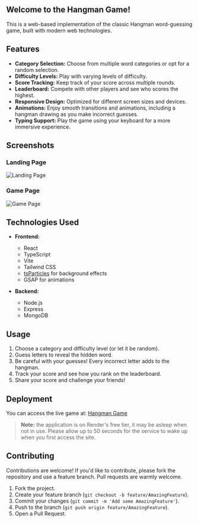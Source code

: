 ## Welcome to the Hangman Game! 
This is a web-based implementation of the classic Hangman word-guessing game, built with modern web technologies.

## Features

- **Category Selection:** Choose from multiple word categories or opt for a random selection.
- **Difficulty Levels:** Play with varying levels of difficulty.
- **Score Tracking:** Keep track of your score across multiple rounds.
- **Leaderboard:** Compete with other players and see who scores the highest.
- **Responsive Design:** Optimized for different screen sizes and devices.
- **Animations:** Enjoy smooth transitions and animations, including a hangman drawing as you make incorrect guesses.
- **Typing Support:** Play the game using your keyboard for a more immersive experience.

## Screenshots

### Landing Page
![Landing Page](https://github.com/user-attachments/assets/5707ab0c-12a6-4147-a055-3feecffc26bd)


### Game Page
![Game Page](https://github.com/user-attachments/assets/0bbad4a8-fb81-475a-a393-8732fb249282)


## Technologies Used

- **Frontend:**
  - React
  - TypeScript
  - Vite
  - Tailwind CSS
  - [tsParticles](https://github.com/matteobruni/tsparticles) for background effects
  - GSAP for animations

- **Backend:**
  - Node.js
  - Express
  - MongoDB

## Usage

1. Choose a category and difficulty level (or let it be random).
2. Guess letters to reveal the hidden word.
3. Be careful with your guesses! Every incorrect letter adds to the hangman.
4. Track your score and see how you rank on the leaderboard.
5. Share your score and challenge your friends!

## Deployment

You can access the live game at: [Hangman Game](https://hangman-frontend.onrender.com)
> **Note:** the application is on Render's free tier, it may be asleep when not in use. Please allow up to 50 seconds for the service to wake up when you first access the site.

## Contributing

Contributions are welcome! If you'd like to contribute, please fork the repository and use a feature branch. Pull requests are warmly welcome.

1. Fork the project.
2. Create your feature branch (`git checkout -b feature/AmazingFeature`).
3. Commit your changes (`git commit -m 'Add some AmazingFeature'`).
4. Push to the branch (`git push origin feature/AmazingFeature`).
5. Open a Pull Request.







